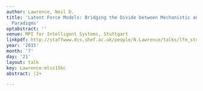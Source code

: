 ```yaml
---
author: Lawrence, Neil D.
title: 'Latent Force Models: Bridging the Divide between Mechanistic and Data Modelling
  Paradigms'
optabstract: ''
venue: MPI for Intelligent Systems, Stuttgart
linkpdf: http://staffwww.dcs.shef.ac.uk/people/N.Lawrence/talks/lfm_stuttgart15.pdf
year: '2015'
month: '7'
day: '21'
layout: talk
key: Lawrence:mlss15bc
abstract: |2+

---
```

